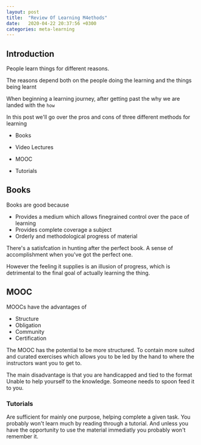 ```yaml
---
layout: post
title:  "Review Of Learning M4ethods"
date:   2020-04-22 20:37:56 +0300
categories: meta-learning
---
```


## Introduction

People learn things for different reasons.

The reasons depend both on the people doing the learning and the things being learnt

When beginning a learning journey, after getting past the why we are landed with the `how`

In this post we'll go over the pros and cons of three different methods for learning

- Books

- Video Lectures

- MOOC

- Tutorials

## Books

Books are good because

- Provides a medium which allows finegrained control over the pace of learning
- Provides complete coverage  a subject
- Orderly and methodological progress of material

There's a satisfcation in hunting after the perfect book. A sense of accomplishment when you've got the perfect one.

However the feeling it supplies is an illusion of progress, which is detrimental to the final goal of actually learning the thing.

## MOOC

MOOCs have the advantages of
- Structure
- Obligation
- Community
- Certification

The MOOC has the potential to be more structured.
To contain more suited and curated exercises which allows you to be led by the hand to where 
the instructors want you to get to.

The main disadvantage is that you are handicapped and tied to the format
Unable to help yourself to the knowledge. Someone needs to spoon feed it to you.

### Tutorials

Are sufficient for mainly one purpose,
helping complete a  given task. You probably won't learn much by reading through a tutorial. And unless you have the opportunity to use the material immediatly you probably won't remember it.
